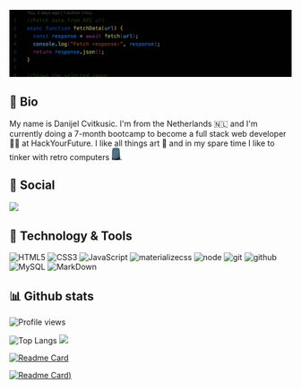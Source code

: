 <!-- Resources -->
<!-- Icons: https://simpleicons.org/ -->
<!-- GitHub Stats: https://github.com/anuraghazra/github-readme-stats -->
<!-- Emojis: https://emojipedia.org/emoji/ -->
<!-- HTML Emojis: https://www.fileformat.info/index.htm -->
<!-- Shields: https://shields.io/ -->
<!-- Awesome GitHub Profile README: https://github.com/abhisheknaiidu/awesome-github-profile-readme -->

![header](images/header.gif)

## 👋 Bio

My name is Danijel Cvitkusic. I'm from the Netherlands :netherlands: and I'm currently doing a 7-month bootcamp to become a full stack web developer :technologist: at HackYourFuture. I like all things art :art: and in my spare time I like to tinker with retro computers <img src="images/o2.png" width="15px">.

## :speech_balloon: Social

<a href="https://www.linkedin.com/in/danijel-cvitkusic/"><img src="https://img.shields.io/badge/linkedin-2867b2?style=for-the-badge&logo=linkedin&logoColor=white"/></a>

## :abacus: Technology & Tools

![HTML5](https://img.shields.io/badge/html%205-grey?style=for-the-badge&logo=html5&logoColor=white&labelColor=45befe)
![CSS3](https://img.shields.io/badge/css%203-grey?style=for-the-badge&logo=css3&logoColor=white&labelColor=45befe)
![JavaScript](https://img.shields.io/badge/-JavaScript-grey?style=for-the-badge&logo=javascript&logoColor=white&labelColor=45befe)
![materializecss](https://img.shields.io/badge/Materialize%20css-grey?style=for-the-badge&logo=google&logoColor=white&labelColor=45befe)
![node](https://img.shields.io/badge/-node-grey?style=for-the-badge&logo=node.js&logoColor=white&labelColor=45befe)
![git](https://img.shields.io/badge/-git-grey?style=for-the-badge&logo=git&logoColor=white&labelColor=45befe)
![github](https://img.shields.io/badge/-github-grey?style=for-the-badge&logo=github&logoColor=white&labelColor=45befe)
![MySQL](https://img.shields.io/badge/-mysql-grey?style=for-the-badge&logo=mysql&logoColor=white&labelColor=45befe)
![MarkDown](https://img.shields.io/badge/-Markdown-grey?style=for-the-badge&logo=Markdown&logoColor=white&labelColor=45befe)

## :bar_chart: Github stats

![Profile views](https://gpvc.arturio.dev/DanijelCVit)

![Top Langs](https://github-readme-stats.vercel.app/api/top-langs/?username=DanijelCvit&theme=radical&title_color=45befe&text_color=fff&bg_color=1e1e1e)
<img src="https://github-readme-stats.vercel.app/api?username=DanijelCvit&show_icons=true&theme=radical&title_color=45befe&text_color=fff&bg_color=1e1e1e&icon_color=45befe">

<!-- ![Repo 1](https://github-readme-stats.vercel.app/api/pin/?username=DanijelCvit&repo=PATREON-clone&show_icons=true&theme=radical&title_color=45befe&text_color=fff&icon_color=45befe&bg_color=1e1e1e)
![Repo 2](https://github-readme-stats.vercel.app/api/pin/?username=DanijelCvit&repo=hyf-assignment1-artwebsite&show_icons=true&theme=radical&title_color=45befe&text_color=fff&icon_color=45befe&bg_color=1e1e1e) -->

[![Readme Card](https://github-readme-stats.vercel.app/api/pin/?username=DanijelCvit&repo=PATREON-clone&show_icons=true&theme=radical&title_color=45befe&text_color=fff&icon_color=45befe&bg_color=1e1e1e)](https://github.com/anuraghazra/github-readme-stats)

[![Readme Card](https://github-readme-stats.vercel.app/api/pin/?username=DanijelCvit&repo=hyf-assignment1-artwebsite&show_icons=true&theme=radical&title_color=45befe&text_color=fff&icon_color=45befe&bg_color=1e1e1e))](https://github.com/DanijelCvit/hyf-assignment1-artwebsite)
